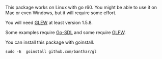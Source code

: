 This package works on Linux with go r60. You might be able to use it on Mac or even Windows, but it will require some effort.

You will need [GLEW](http://glew.sourceforge.net/) at least version 1.5.8.

Some examples require [Go-SDL](github.com/banthar/Go-SDL) and some require [GLFW](github.com/jteeuwen/glfw).

You can install this package with goinstall.

    sudo -E  goinstall github.com/banthar/gl
